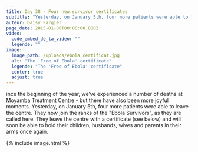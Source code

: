 ```yaml
---
title: Day 38 - Four new survivor certificates
subtitle: "Yesterday, on January 5th, four more patients were able to leave the centre. They now join the ranks of the \"Ebola Survivors\", as they are called here..."
auteur: Daisy Fargier
page_date: 2015-01-06T00:00:00.000Z
video:
  code_embed_de_la_video: ""
  legende: ""
image:
  image_path: /uploads/ebola_certificat.jpg
  alt: "The 'Free of Ebola' certificate"
  legende: "The 'Free of Ebola' certificate"
  center: true
  adjust: true
---
```

ince the beginning of the year, we’ve experienced a number of deaths at Moyamba Treatment Centre - but there have also been more joyful moments. Yesterday, on January 5th, four more patients were able to leave the centre. They now join the ranks of the "Ebola Survivors", as they are called here. They leave the centre with a certificate (see below) and will soon be able to hold their children, husbands, wives and parents in their arms once again.

{% include image.html %}